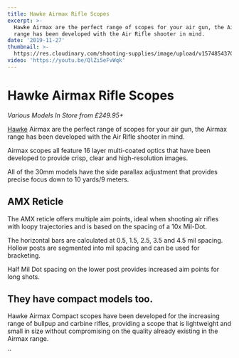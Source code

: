 ```yaml
---
title: Hawke Airmax Rifle Scopes
excerpt: >-
  Hawke Airmax are the perfect range of scopes for your air gun, the Airmax
  range has been developed with the Air Rifle shooter in mind.
date: '2019-11-27'
thumbnail: >-
  https://res.cloudinary.com/shooting-supplies/image/upload/v1574854370/Hawke-Airmax_v5mfan.jpg
video: 'https://youtu.be/QlZi5eFvWqk'
---
```

# **Hawke Airmax Rifle Scopes**

*Various Models In Store from £249.95+*

[Hawke](/brand/hawke/) Airmax are the perfect range of scopes for your air gun, the Airmax range has been developed with the Air Rifle shooter in mind.

Airmax scopes all feature 16 layer multi-coated optics that have been developed to provide crisp, clear and high-resolution images.

All of the 30mm models have the side parallax adjustment that provides precise focus down to 10 yards/9 meters.      

## AMX Reticle

The AMX reticle offers multiple aim points, ideal when shooting air rifles with loopy trajectories and is based on the spacing of a 10x Mil-Dot.

The horizontal bars are calculated at 0.5, 1.5, 2.5, 3.5 and 4.5 mil spacing. Hollow posts are segmented into mil spacing and can be used for bracketing.

Half Mil Dot spacing on the lower post provides increased aim points for long shots.

## They have compact models too.

Hawke Airmax Compact scopes have been developed for the increasing range of bullpup and carbine rifles, providing a scope that is lightweight and small in size without compromising on the quality already existing in the Airmax range.

``
